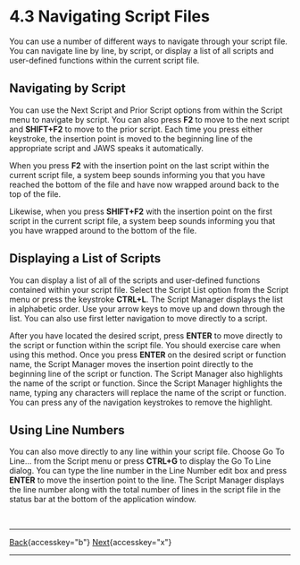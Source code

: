 # 4.3 Navigating Script Files

You can use a number of different ways to navigate through your script
file. You can navigate line by line, by script, or display a list of all
scripts and user-defined functions within the current script file.

## Navigating by Script

You can use the Next Script and Prior Script options from within the
Script menu to navigate by script. You can also press **F2** to move to
the next script and **SHIFT+F2** to move to the prior script. Each time
you press either keystroke, the insertion point is moved to the
beginning line of the appropriate script and JAWS speaks it
automatically.

When you press **F2** with the insertion point on the last script within
the current script file, a system beep sounds informing you that you
have reached the bottom of the file and have now wrapped around back to
the top of the file.

Likewise, when you press **SHIFT+F2** with the insertion point on the
first script in the current script file, a system beep sounds informing
you that you have wrapped around to the bottom of the file.

## Displaying a List of Scripts

You can display a list of all of the scripts and user-defined functions
contained within your script file. Select the Script List option from
the Script menu or press the keystroke **CTRL+L**. The Script Manager
displays the list in alphabetic order. Use your arrow keys to move up
and down through the list. You can also use first letter navigation to
move directly to a script.

After you have located the desired script, press **ENTER** to move
directly to the script or function within the script file. You should
exercise care when using this method. Once you press **ENTER** on the
desired script or function name, the Script Manager moves the insertion
point directly to the beginning line of the script or function. The
Script Manager also highlights the name of the script or function. Since
the Script Manager highlights the name, typing any characters will
replace the name of the script or function. You can press any of the
navigation keystrokes to remove the highlight.

## Using Line Numbers

You can also move directly to any line within your script file. Choose
Go To Line... from the Script menu or press **CTRL+G** to display the Go
To Line dialog. You can type the line number in the Line Number edit box
and press **ENTER** to move the insertion point to the line. The Script
Manager displays the line number along with the total number of lines in
the script file in the status bar at the bottom of the application
window.

 

  ---------------------------------------------------------- -- ---------------------------------------------------------
  [Back](javascript:window.history.go(-1);){accesskey="b"}      [Next](04-4_FindingAndReplacingText.htm){accesskey="x"}
  ---------------------------------------------------------- -- ---------------------------------------------------------
